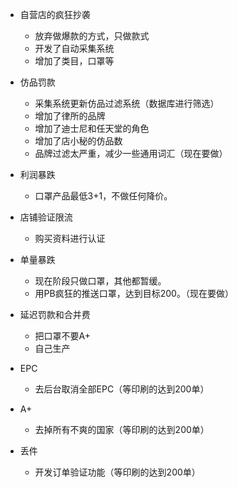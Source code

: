 * 自营店的疯狂抄袭
    * 放弃做爆款的方式，只做款式
    * 开发了自动采集系统
    * 增加了类目，口罩等
    
* 仿品罚款
    * 采集系统更新仿品过滤系统（数据库进行筛选）
    * 增加了律所的品牌
    * 增加了迪士尼和任天堂的角色
    * 增加了店小秘的仿品数
    * 品牌过滤太严重，减少一些通用词汇（现在要做）

* 利润暴跌
    * 口罩产品最低3+1，不做任何降价。

* 店铺验证限流
    * 购买资料进行认证

* 单量暴跌
    * 现在阶段只做口罩，其他都暂缓。
    * 用PB疯狂的推送口罩，达到目标200。（现在要做）
    
* 延迟罚款和合并费
    * 把口罩不要A+
    * 自己生产

* EPC
    * 去后台取消全部EPC（等印刷的达到200单）

* A+
    * 去掉所有不爽的国家（等印刷的达到200单）

* 丢件
    * 开发订单验证功能（等印刷的达到200单）
